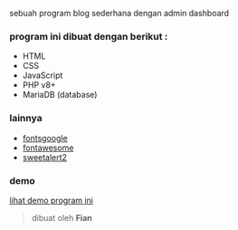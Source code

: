 sebuah program blog sederhana dengan admin dashboard

### program ini dibuat dengan berikut :

* HTML
* CSS
* JavaScript
* PHP v8+
* MariaDB (database)

### lainnya

* [fontsgoogle](https://fonts.google.com)
* [fontawesome](https://fontawesome.com)
* [sweetalert2](https://sweetalert2.github.io)

### demo

[lihat demo program ini](http://fian-news.herokuapp.com/)

> dibuat oleh **Fian**
